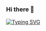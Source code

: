 ### Hi there 👋

[![Typing SVG](https://readme-typing-svg.demolab.com?font=Fira+Code&weight=700&size=30&duration=1000&pause=2000&color=20A3F7&background=01FF7500&center=true&vCenter=true&random=false&width=450&lines=My+First+Github)](https://git.io/typing-svg)